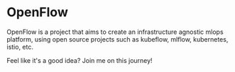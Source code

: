 # OpenFlow
OpenFlow is a project that aims to create an infrastructure agnostic mlops platform, using open source projects such as kubeflow, mlflow, kubernetes, istio, etc.

Feel like it's a good idea? Join me on this journey!

